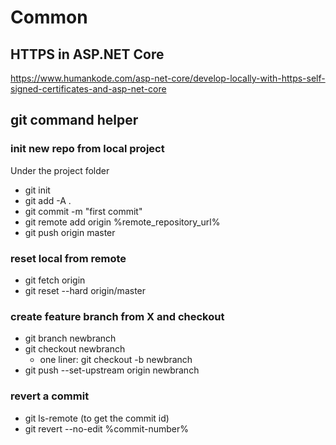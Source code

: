 # Common

## HTTPS in ASP.NET Core

<https://www.humankode.com/asp-net-core/develop-locally-with-https-self-signed-certificates-and-asp-net-core>

## git command helper

### init new repo from local project

Under the project folder
- git init
- git add -A .
- git commit -m "first commit"
- git remote add origin %remote_repository_url%
- git push origin master

### reset local from remote

- git fetch origin
- git reset --hard origin/master

### create feature branch from X and checkout

- git branch newbranch
- git checkout newbranch
  - one liner: git checkout -b newbranch
- git push --set-upstream origin newbranch

### revert a commit

- git ls-remote (to get the commit id)
- git revert --no-edit %commit-number%
